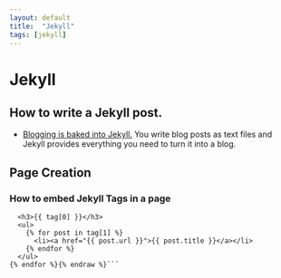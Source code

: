 ```yaml
---
layout: default
title:  "Jekyll"
tags: [jekyll]
---
```


# Jekyll

## How to write a Jekyll post.

* [Blogging is baked into Jekyll.](https://jekyllrb.com/docs/posts/) You write blog posts as text files and Jekyll provides everything you need to turn it into a blog.


## Page Creation

### How to embed Jekyll Tags in a page

```{% raw %}{% for tag in site.tags %}
  <h3>{{ tag[0] }}</h3>
  <ul>
    {% for post in tag[1] %}
      <li><a href="{{ post.url }}">{{ post.title }}</a></li>
    {% endfor %}
  </ul>
{% endfor %}{% endraw %}```

